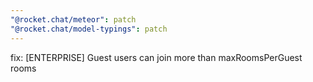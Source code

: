 ```yaml
---
"@rocket.chat/meteor": patch
"@rocket.chat/model-typings": patch
---
```


fix: [ENTERPRISE] Guest users can join more than maxRoomsPerGuest rooms
